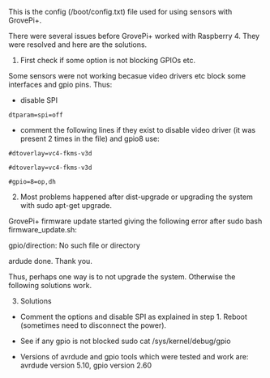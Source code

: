 This is the config (/boot/config.txt) file used for using sensors with GrovePi+. 

There were several issues before GrovePi+ worked with Raspberry 4. They were resolved and here are the solutions.

1. First check if some option is not blocking GPIOs etc. 

Some sensors were not working becasue video drivers etc block some interfaces and gpio pins. Thus:

  - disable SPI 

`dtparam=spi=off`

- comment the following lines if they exist to disable video driver (it was present 2 times in the file) and gpio8 use:

`#dtoverlay=vc4-fkms-v3d`

`#dtoverlay=vc4-fkms-v3d`

`#gpio=8=op,dh`

2. Most problems happened after dist-upgrade or upgrading the system with sudo apt-get upgrade.

GrovePi+ firmware update started giving the following error after sudo bash firmware_update.sh:

gpio/direction: No such file or directory

ardude done. Thank you.

Thus, perhaps one way is to not upgrade the system. Otherwise the following solutions work.

3. Solutions

- Comment the options and disable SPI as explained in step 1. Reboot (sometimes need to disconnect the power).

- See if any gpio is not blocked
sudo cat /sys/kernel/debug/gpio

- Versions of avrdude and gpio tools which were tested and work are:
avrdude version 5.10, gpio version 2.60


